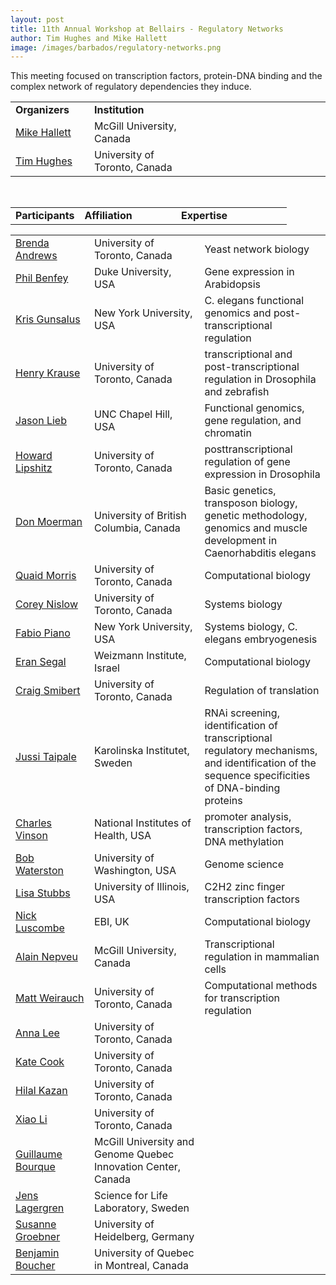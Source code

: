 ```yaml
---
layout: post
title: 11th Annual Workshop at Bellairs - Regulatory Networks
author: Tim Hughes and Mike Hallett
image: /images/barbados/regulatory-networks.png
---
```


This meeting focused on transcription factors, protein-DNA binding and the complex network of regulatory dependencies they induce.


<table class="t1" width="624" cellspacing="0" cellpadding="0">
<tbody>
<tr>
<td class="td1" valign="middle"><span class="p1"><strong>Organizers</strong></span></td>
<td class="td2" valign="middle"><span class="p1"><strong>Institution</strong></span></td>
</tr>
<tr><td width="25%"><a href="mailto:hallett@mcb.mcgill.ca">Mike Hallett</a></td><td width="35%">McGill University, Canada</td><td width="40%"></td></tr> 
<tr><td width="25%"><a href="mailto:t.hughes@utoronto.ca">Tim Hughes</a></td><td width="35%">University of Toronto, Canada</td><td width="40%"></td></tr> 
</tbody></table> 

 
<br> 
 
 
<table class="highlight" width="90%"> 
<tbody> 
<tr><td width="25%"><b>Participants</td><td width="35%"><b>Affiliation</td><td width="40%"><b>Expertise</td></tr> 
</tbody></table> 

<table width="90%"> 
<tbody> 
 
<tr><td width="25%"><a href="mailto:brenda.andrews@utoronto.ca">Brenda Andrews</a></td><td width="35%">University of Toronto, Canada</td><td width="40%">Yeast network biology</td></tr> 
<tr><td width="25%"><a href="mailto:philip.benfey@duke.edu">Phil Benfey</a></td><td width="35%">Duke University, USA</td><td width="40%">Gene expression in Arabidopsis</td></tr> 
 
<tr><td width="25%"><a href="mailto:kcg1@nyu.edu">Kris Gunsalus</a></td><td width="35%">New York University, USA</td><td width="40%">C. elegans functional genomics and post-transcriptional regulation</td></tr> 
<tr><td width="25%"><a href="mailto:h.krause@utoronto.ca">Henry Krause</a></td><td width="35%">University of Toronto, Canada</td><td width="40%">transcriptional and post-transcriptional regulation in Drosophila and zebrafish</td></tr> 
 
<tr><td width="25%"><a href="mailto:JLieb@bio.unc.edu">Jason Lieb</a></td><td width="35%">UNC Chapel Hill, USA</td><td width="40%">Functional genomics, gene regulation, and chromatin</td></tr> 
<tr><td width="25%"><a href="mailto:Howard.Lipshitz@utoronto.ca">Howard Lipshitz</a></td><td width="35%">University of Toronto, Canada</td><td width="40%">posttranscriptional regulation of gene expression in Drosophila</td></tr> 
 
<tr><td width="25%"><a href="mailto:moerman@zoology.ubc.ca">Don Moerman</a></td><td width="35%">University of British Columbia, Canada</td><td width="40%">Basic genetics, transposon biology, genetic methodology, genomics and muscle development in Caenorhabditis elegans</td></tr> 
<tr><td width="25%"><a href="mailto:quaid.morris@gmail.com">Quaid Morris</a></td><td width="35%">University of Toronto, Canada</td><td width="40%">Computational biology</td></tr> 
 
<tr><td width="25%"><a href="mailto:toplanding@gmail.com">Corey Nislow</a></td><td width="35%">University of Toronto, Canada</td><td width="40%">Systems biology</td></tr> 
<tr><td width="25%"><a href="mailto:fp1@nyu.edu">Fabio Piano</a></td><td width="35%">New York University, USA</td><td width="40%">Systems biology, C. elegans embryogenesis</td></tr> 
 
<tr><td width="25%"><a href="mailto:eran.segal@weizmann.ac.il">Eran Segal</a></td><td width="35%">Weizmann Institute, Israel</td><td width="40%">Computational biology</td></tr> 
<tr><td width="25%"><a href="mailto:c.smibert@utoronto.ca">Craig Smibert</a></td><td width="35%">University of Toronto, Canada</td><td width="40%">Regulation of translation</td></tr> 
 
<tr><td width="25%"><a href="mailto:jussi.taipale@ki.se">Jussi Taipale</a></td><td width="35%">Karolinska Institutet, Sweden</td><td width="40%">RNAi screening, identification of transcriptional regulatory mechanisms, and identification of the sequence specificities of DNA-binding proteins</td></tr> 
<tr><td width="25%"><a href="mailto:vinsonc@dc37a.nci.nih.gov">Charles Vinson</a></td><td width="35%">National Institutes of Health, USA</td><td width="40%">promoter analysis, transcription factors, DNA methylation</td></tr> 
 
<tr><td width="25%"><a href="mailto:watersto@u.washington.edu">Bob Waterston</a></td><td width="35%">University of Washington, USA</td><td width="40%">Genome science</td></tr> 
<tr><td width="25%"><a href="mailto:ljstubbs@illinois.edu">Lisa Stubbs</a></td><td width="35%">University of Illinois, USA</td><td width="40%">C2H2 zinc finger transcription factors</td></tr> 
 
<tr><td width="25%"><a href="mailto:luscombe@ebi.ac.uk">Nick Luscombe</a></td><td width="35%">EBI, UK</td><td width="40%">Computational biology</td></tr> 
<tr><td width="25%"><a href="mailto:">Alain Nepveu</a></td><td width="35%">McGill University, Canada</td><td width="40%">Transcriptional regulation in mammalian cells</td></tr> 
 
<tr><td width="25%"><a href="mailto:matt.weirauch@utoronto.ca">Matt Weirauch</a></td><td width="35%">University of Toronto, Canada</td><td width="40%">Computational methods for transcription regulation</td></tr> 

<tr><td width="25%"><a href="mailto:">Anna Lee</a></td><td width="35%">University of Toronto, Canada</td><td width="40%"></td></tr> 
<tr><td width="25%"><a href="mailto:kate.cook@gmail.com">Kate Cook</a></td><td width="35%">University of Toronto, Canada</td><td width="40%"></td></tr> 
 
<tr><td width="25%"><a href="mailto:">Hilal Kazan</a></td><td width="35%">University of Toronto, Canada</td><td width="40%"></td></tr> 
<tr><td width="25%"><a href="mailto:">Xiao Li</a></td><td width="35%">University of Toronto, Canada</td><td width="40%"></td></tr> 

<tr><td width="25%"><a href="mailto:">Guillaume Bourque</a></td><td width="35%">McGill University and Genome Quebec Innovation Center, Canada</td><td width="40%"></td></tr> 
<tr><td width="25%"><a href="mailto:">Jens Lagergren</a></td><td width="35%">Science for Life Laboratory, Sweden</td><td width="40%"></td></tr>

<tr><td width="25%"><a href="mailto:susanne.groebner@yahoo.ca">Susanne Groebner</a></td><td width="35%">University of Heidelberg, Germany</td><td width="40%"></td></tr>
  

<tr><td width="25%"><a href="mailto:boucher.benjamin@courrier.uqam.ca">Benjamin Boucher</a></td><td width="35%">University of Quebec in Montreal, Canada</td><td width="40%"></td></tr> 
</tbody></table>

